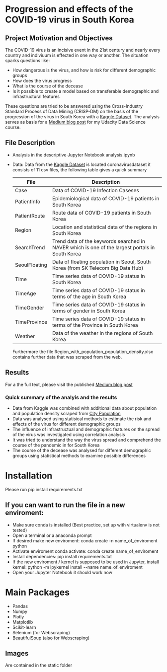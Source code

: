 # Progression and effects of the COVID-19 virus in South Korea

## Project Motivation and Objectives
The COVID-19 virus is an incisive event in the 21st century and nearly every country and indiviuum is effected in one way or another. The situation sparks questions like: 

- How dangerous is the virus, and how is risk for different demographic groups
- How does the virus progress
- What is the course of the decease 
- Is it possible to create a model based on transferable demographic and infrastructural features

These questions are tried to be answered using the Cross-Industry Standard Process of Data Mining (CRISP-DM) on the basis of the progression of the virus in South Korea with a [Kaggle Dataset](https://www.kaggle.com/kimjihoo/coronavirusdataset/data). The analysis serves as basis for a [Medium blog post](https://medium.com/@schlotzi88/analysis-of-the-covid-19-progression-and-effects-in-south-korea-99e8e0dcc440) for my Udacity Data Science course.

## File Description
- Analysis in the descriptive Jupyter Notebook analysis.ipynb
- Data:
    Data from the [Kaggle Dataset](https://www.kaggle.com/kimjihoo/coronavirusdataset/data) is located coronavirusdataset it consists of 11 csv files, the following table gives a quick summary

    File| Description 
    -- | --
    Case| Data of COVID-19 Infection Caseses 
    PatientInfo| Epidemiological data of COVID-19 patients in South Korea 
    PatientRoute| Route data of COVID-19 patients in South Korea 
    Region| Location and statistical data of the regions in South Korea
    SearchTrend| Trend data of the keywords searched in NAVER which is one of the largest portals in South Korea 
    SeoulFloating| Data of floating population in Seoul, South Korea (from SK Telecom Big Data Hub) 
    Time| Time series data of COVID-19 status in South Korea 
    TimeAge| Time series data of COVID-19 status in terms of the age in South Korea 
    TimeGender| Time series data of COVID-19 status in terms of gender in South Korea 
    TimeProvince| Time series data of COVID-19 status in terms of the Province in South Korea 
    Weather| Data of the weather in the regions of South Korea 

    Furthermore the file Region_with_population_population_density.xlsx contains further data that was scraped from the web.

## Results
For a the full text, please visit the published [Medium blog post](https://medium.com/@schlotzi88/analysis-of-the-covid-19-progression-and-effects-in-south-korea-99e8e0dcc440)

### Quick summary of the analyis and the results
- Data from Kaggle was combined with additional data about population and population density scraped from [City Population](https://citypopulation.de/)
- Data was analysed using statisical methods to estimate the risk and effects of the virus for different demographic groups
- The influence of infrastructual and demographic features on the spread of the virus was investigated using correlation analysis
- It was tried to understand the way the virus spread and comprehend the course of the pandemic in for South Korea
- The course of the decease was analysed for different demographic groups using statistical methods to examine possible differences


# Installation
Please run pip install requirements.txt

## If you can want to run the file in a new enviroment:
- Make sure conda is installed (Best practice, set up with virtualenv is not tested)
- Open a terminal or a anaconda prompt
- If desired make new enviroment: conda create -n name_of_enviroment python
- Activate enviroment conda activate: conda create name_of_enviroment
- Install dependencies: pip install requirements.txt
- If the new enviroment / kernel is supposed to be used in Jupyter, install kernel: python -m ipykernel install --name name_of_enviroment
- Open your Jupyter Notebook it should work now

# Main Packages
- Pandas
- Numpy
- Plotly
- Matplotlib
- Scikit-learn
- Selenium (for Webscraping)
- BeautifulSoup (also for Webscraping)

## Images
Are contained in the static folder